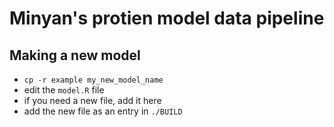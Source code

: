 # Minyan's protien model data pipeline

## Making a new model
 - ```cp -r example my_new_model_name```
 - edit the ```model.R``` file
 - if you need a new file, add it here
 - add the new file as an entry in ```./BUILD```